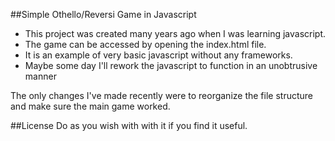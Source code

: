 ##Simple Othello/Reversi Game in Javascript

* This project was created many years ago when I was learning javascript. 
* The game can be accessed by opening the index.html file. 
* It is an example of very basic javascript without any frameworks.
* Maybe some day I'll rework the javascript to function in an unobtrusive manner

The only changes I've made recently were to reorganize the file structure and make sure the main game worked. 

##License
Do as you wish with with it if you find it useful.   
